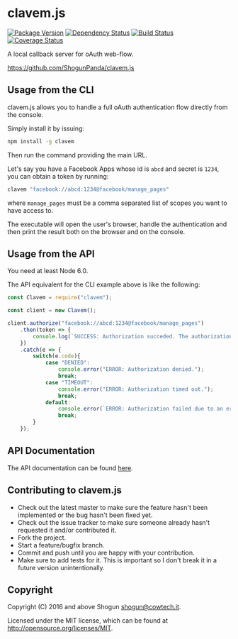 # clavem.js

[![Package Version](https://badge.fury.io/js/clavem.js.png)](http://badge.fury.io/js/clavem.js)
[![Dependency Status](https://gemnasium.com/ShogunPanda/clavem.js.png?travis)](https://gemnasium.com/ShogunPanda/clavem.js)
[![Build Status](https://secure.travis-ci.org/ShogunPanda/clavem.js.png?branch=master)](http://travis-ci.org/ShogunPanda/clavem.js)
[![Coverage Status](https://coveralls.io/repos/ShogunPanda/clavem.js/badge.png)](https://coveralls.io/r/ShogunPanda/clavem.js)

A local callback server for oAuth web-flow.

https://github.com/ShogunPanda/clavem.js

## Usage from the CLI

clavem.js allows you to handle a full oAuth authentication flow directly from the console.

Simply install it by issuing:

```bash
npm install -g clavem
```

Then run the command providing the main URL. 

Let's say you have a Facebook Apps whose id is `abcd` and secret is `1234`, you can obtain a token by running:
 
```bash
clavem "facebook://abcd:1234@facebook/manage_pages"
```

where `manage_pages` must be a comma separated list of scopes you want to have access to.

The executable will open the user's browser, handle the authentication and then print the result both on the browser and on the console.

## Usage from the API

You need at least Node 6.0.

The API equivalent for the CLI example above is like the following:

```javascript
const Clavem = require("clavem");

const client = new Clavem();

client.authorize("facebook://abcd:1234@facebook/manage_pages")
    .then(token => {
        console.log(`SUCCESS: Authorization succeded. The authorization token is: ${token}`);
    })
    .catch(e => {
        switch(e.code){
            case "DENIED":
                console.error("ERROR: Authorization denied.");
                break;
            case "TIMEOUT":
                console.error("ERROR: Authorization timed out.");
                break;
            default:
                console.error(`ERROR: Authorization failed due to an error - ${e.message}`);
                break;
        }
    });
```

## API Documentation

The API documentation can be found [here](https://sw.cowtech.it/clavem.js/docs).

## Contributing to clavem.js

* Check out the latest master to make sure the feature hasn't been implemented or the bug hasn't been fixed yet.
* Check out the issue tracker to make sure someone already hasn't requested it and/or contributed it.
* Fork the project.
* Start a feature/bugfix branch.
* Commit and push until you are happy with your contribution.
* Make sure to add tests for it. This is important so I don't break it in a future version unintentionally.

## Copyright

Copyright (C) 2016 and above Shogun <shogun@cowtech.it>.

Licensed under the MIT license, which can be found at http://opensource.org/licenses/MIT.
